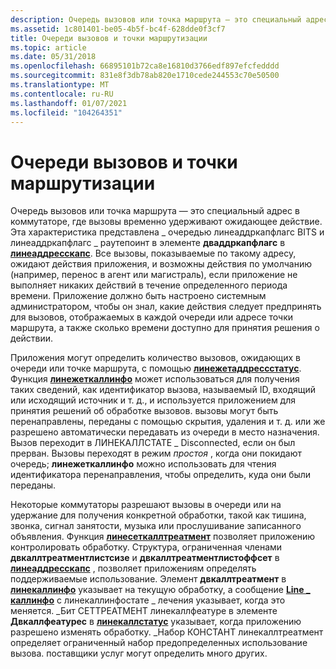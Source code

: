 ```yaml
---
description: Очередь вызовов или точка маршрута — это специальный адрес в коммутаторе, где вызовы временно удерживают ожидающее действие.
ms.assetid: 1c801401-be05-4b5f-bc4f-628dde0f3cf7
title: Очереди вызовов и точки маршрутизации
ms.topic: article
ms.date: 05/31/2018
ms.openlocfilehash: 66895101b72ca8e16810d3766edf897efcfedddd
ms.sourcegitcommit: 831e8f3db78ab820e1710cede244553c70e50500
ms.translationtype: MT
ms.contentlocale: ru-RU
ms.lasthandoff: 01/07/2021
ms.locfileid: "104264351"
---
```

# <a name="call-queues-and-route-points"></a>Очереди вызовов и точки маршрутизации

Очередь вызовов или точка маршрута — это специальный адрес в коммутаторе, где вызовы временно удерживают ожидающее действие. Эта характеристика представлена \_ очередью линеаддркапфлагс BITS и линеаддркапфлагс \_ раутепоинт в элементе **дваддркапфлагс** в [**линеаддресскапс**](/windows/desktop/api/Tapi/ns-tapi-lineaddresscaps). Все вызовы, показываемые по такому адресу, ожидают действия приложения, и возможны действия по умолчанию (например, перенос в агент или магистраль), если приложение не выполняет никаких действий в течение определенного периода времени. Приложение должно быть настроено системным администратором, чтобы он знал, какие действия следует предпринять для вызовов, отображаемых в каждой очереди или адресе точки маршрута, а также сколько времени доступно для принятия решения о действии.

Приложения могут определить количество вызовов, ожидающих в очереди или точке маршрута, с помощью [**линежетаддрессстатус**](/windows/desktop/api/Tapi/nf-tapi-linegetaddressstatus). Функция [**линежеткаллинфо**](/windows/desktop/api/Tapi/nf-tapi-linegetcallinfo) может использоваться для получения таких сведений, как идентификатор вызова, называемый ID, входящий или исходящий источник и т. д., и используется приложением для принятия решений об обработке вызовов. вызовы могут быть перенаправлены, переданы с помощью скрытия, удаления и т. д. или же разрешено автоматически передавать из очереди в место назначения. Вызов переходит в ЛИНЕКАЛЛСТАТЕ \_ Disconnected, если он был прерван. Вызовы переходят в режим *простоя* , когда они покидают очередь; **линежеткаллинфо** можно использовать для чтения идентификатора перенаправления, чтобы определить, куда они были переданы.

Некоторые коммутаторы разрешают вызовы в очереди или на удержание для получения конкретной обработки, такой как тишина, звонка, сигнал занятости, музыка или прослушивание записанного объявления. Функция [**линесеткаллтреатмент**](/windows/desktop/api/Tapi/nf-tapi-linesetcalltreatment) позволяет приложению контролировать обработку. Структура, ограниченная членами **двкаллтреатментлистсизе** и **двкаллтреатментлистоффсет** в [**линеаддресскапс**](/windows/desktop/api/Tapi/ns-tapi-lineaddresscaps) , позволяет приложениям определять поддерживаемые использование. Элемент **двкаллтреатмент** в [**линекаллинфо**](/windows/desktop/api/Tapi/ns-tapi-linecallinfo) указывает на текущую обработку, а сообщение [**Line \_ каллинфо**](line-callinfo.md) с линекаллинфостате \_ лечения указывает, когда это меняется. \_Бит СЕТТРЕАТМЕНТ линекаллфеатуре в элементе **Двкаллфеатурес** в [**линекаллстатус**](/windows/desktop/api/Tapi/ns-tapi-linecallstatus) указывает, когда приложению разрешено изменять обработку. \_Набор КОНСТАНТ линекаллтреатмент определяет ограниченный набор предопределенных использование вызова. поставщики услуг могут определить много других.

 

 



